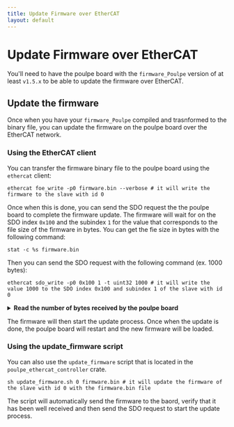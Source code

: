 ```yaml
---
title: Update Firmware over EtherCAT
layout: default
---
```


# Update Firmware over EtherCAT

You'll need to have the poulpe board with the `firmware_Poulpe` version of at least `v1.5.x` to be able to update the firmware over EtherCAT.


## Update the firmware

Once when you have your `firmware_Poulpe` compiled and trasnformed to the binary file, you can update the firmware on the poulpe board over the EtherCAT network.


### Using the EtherCAT client

You can transfer the firmware binary file to the poulpe board using the `ethercat` client:

```shell
ethercat foe_write -p0 firmware.bin --verbose # it will write the firmware to the slave with id 0
```

Once when this is done, you can send the SDO request the the poulpe board to complete the firmware update. 
The firmware will wait for on the SDO index `0x100` and the subindex `1` for the value that corresponds to the file size of the firmware in bytes. 
You can get the fie size in bytes with the following command:
```shell
stat -c %s firmware.bin
```

Then you can send the SDO request with the following command (ex. 1000 bytes):

```shell
ethercat sdo_write -p0 0x100 1 -t uint32 1000 # it will write the value 1000 to the SDO index 0x100 and subindex 1 of the slave with id 0
```

<details markdown="1"><summary><b>Read the number of bytes received by the poulpe board</b></summary>

You can also test how many bytes are already written to the poulpe board by reading the SDO index `0x100` and subindex `1`:

```shell
ethercat sdo_read -p0 0x100 1 -t uint32 # it will read the value of the SDO index 0x100 and subindex 1 of the slave with id 0
```

You should have exactly the same number of bites as the file size that you have written to the board.

</details>


The firmware will then start the update process. Once when the update is done, the poulpe board will restart and the new firmware will be loaded.

### Using the update_firmware script

You can also use the `update_firmware` script that is located in the `poulpe_ethercat_controller` crate.

```shell
sh update_firmware.sh 0 firmware.bin # it will update the firmware of the slave with id 0 with the firmware.bin file
```

The script will automatically send the firmware to the baord, verify that it has been well received and then send the SDO request to start the update process.
